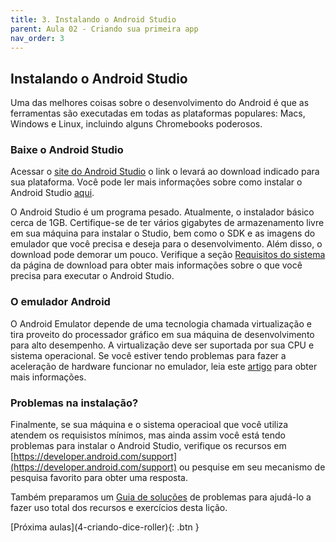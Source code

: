 ```yaml
---
title: 3. Instalando o Android Studio
parent: Aula 02 - Criando sua primeira app
nav_order: 3
---
```


## Instalando o Android Studio

Uma das melhores coisas sobre o desenvolvimento do Android é que as ferramentas são executadas em todas as plataformas populares: 
Macs, Windows e Linux, incluindo alguns Chromebooks poderosos.

### Baixe o Android Studio

Acessar o [site do Android Studio](https://developer.android.com/studio/) o link o levará ao download indicado para sua plataforma. 
Você pode ler mais informações sobre como instalar o Android Studio [aqui](https://developer.android.com/studio/install).

O Android Studio é um programa pesado. Atualmente, o instalador básico cerca de 1GB. 
Certifique-se de ter vários gigabytes de armazenamento livre em sua máquina para instalar o Studio, bem como o SDK e as imagens do emulador que você precisa e deseja para o desenvolvimento. 
Além disso, o download pode demorar um pouco. Verifique a seção [Requisitos do sistema](https://developer.android.com/studio/#windows) da página de download para obter mais informações sobre o que você precisa para executar o Android Studio.

### O emulador Android

O Android Emulator depende de uma tecnologia chamada virtualização e tira proveito do processador gráfico em sua máquina de desenvolvimento para alto desempenho.
A virtualização deve ser suportada por sua CPU e sistema operacional. Se você estiver tendo problemas para fazer a aceleração de hardware funcionar no emulador, leia este [artigo](https://developer.android.com/studio/run/emulator-acceleration) para obter mais informações.

### Problemas na instalação?

Finalmente, se sua máquina e o sistema operacioal que você utiliza atendem os requisistos mínimos,  mas ainda assim você está tendo problemas para instalar o Android Studio, verifique os recursos em [https://developer.android.com/support](https://developer.android.com/support) ou pesquise em seu mecanismo de pesquisa favorito para obter uma resposta.

Também preparamos um [Guia de soluções](https://s3.amazonaws.com/video.udacity-data.com/topher/2018/November/5be2884a_troubleshooting-guide-developing-android-apps-in-kotlin/troubleshooting-guide-developing-android-apps-in-kotlin.pdf) de problemas para ajudá-lo a fazer uso total dos recursos e exercícios desta lição.

<span class="fs-3 float-right">
[Próxima aulas](4-criando-dice-roller){: .btn }
</span>
